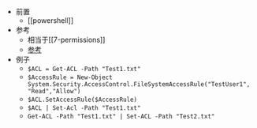- 前置
  - [[powershell]]
- 参考
  - 相当于[[7-permissions]]
  - [参考](https://blog.51cto.com/ganzy/6926601)
- 例子
    - `$ACL = Get-ACL -Path "Test1.txt"`
    - `$AccessRule = New-Object System.Security.AccessControl.FileSystemAccessRule("TestUser1","Read","Allow")`
    - `$ACL.SetAccessRule($AccessRule)`
    - `$ACL | Set-Acl -Path "Test1.txt"`
    - `Get-ACL -Path "Test1.txt" | Set-ACL -Path "Test2.txt"`